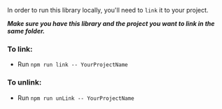 In order to run this library locally, you'll need to `link` it to your project.

 ***Make sure you have this library and the project you want to link in the same folder.***

### To link:
- Run `npm run link -- YourProjectName`

### To unlink:
- Run `npm run unLink -- YourProjectName`
